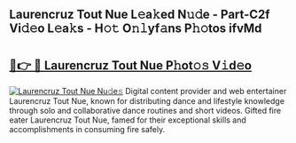 ## Laurencruz Tout Nue L𝚎a𝚔ed N𝚞𝚍e - Part-C2f Vi𝚍𝚎o L𝚎a𝚔s - H𝚘𝚝 O𝚗𝚕yf𝚊ns P𝚑𝚘tos ifvMd

# <h2><a href="http://kf57xn.oniu.top/?m=Laurencruz+Tout+Nue">🔗👉 🔴 Laurencruz Tout Nue P𝚑ot𝚘𝚜 V𝚒d𝚎o</a></h2>

[![Laurencruz Tout Nue Nu𝚍e𝚜](https://i.imgur.com/0qMVB7G.gif)](http://kf57xn.oniu.top/?m=Laurencruz+Tout+Nue)
Digital content provider and web entertainer Laurencruz Tout Nue, known for distributing dance and lifestyle knowledge through solo and collaborative dance routines and short videos. Gifted fire eater Laurencruz Tout Nue, famed for their exceptional skills and accomplishments in consuming fire safely.  
